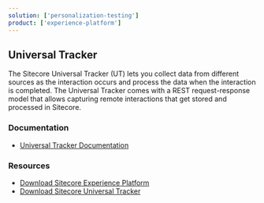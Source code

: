 ```yaml
---
solution: ['personalization-testing']
product: ['experience-platform']
---
```


## Universal Tracker
The Sitecore Universal Tracker (UT) lets you collect data from different sources as the interaction occurs and process the data when the interaction is completed. The Universal Tracker comes with a REST request-response model that allows capturing remote interactions that get stored and processed in Sitecore.

### Documentation

- [Universal Tracker Documentation](https://doc.sitecore.com/en/developers/101/sitecore-experience-platform/universal-tracker.html)

### Resources

- [Download Sitecore Experience Platform](https://dev.sitecore.net/Downloads/Sitecore_Experience_Platform.aspx)
- [Download Sitecore Universal Tracker](https://dev.sitecore.net/Downloads/Sitecore_Universal_Tracker.aspx)
